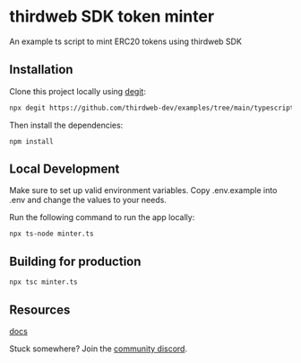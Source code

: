 # thirdweb SDK token minter

An example ts script to mint ERC20 tokens using thirdweb SDK

## Installation

Clone this project locally using [degit](https://npmjs.org/package/degit):

```bash
npx degit https://github.com/thirdweb-dev/examples/tree/main/typescript/token-minter
```

Then install the dependencies:

```
npm install
```

## Local Development

Make sure to set up valid environment variables. Copy .env.example into .env and change the values to your needs.

Run the following command to run the app locally:

```
npx ts-node minter.ts
```


## Building for production



```
npx tsc minter.ts
```

## Resources

[docs](https://docs.thirdweb.com/typescript)


Stuck somewhere? Join the [community discord](https://discord.gg/thirdweb).